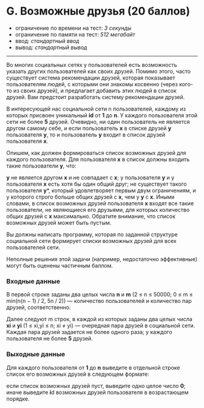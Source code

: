 # G. Возможные друзья (20 баллов)

- ограничение по времени на тест: *3 секунды*
- ограничение по памяти на тест: *512 мегабайт*
- ввод: *стандартный ввод*
- вывод: *стандартный вывод*
***
Во многих социальных сетях у пользователей есть возможность указать других пользователей как своих друзей. Помимо этого, часто существует система рекомендации друзей, которая показывает пользователям людей, с которыми они знакомы косвенно (через кого-то из своих друзей), и предлагает добавить этих людей в список друзей. Вам предстоит разработать систему рекомендации друзей.

В интересующей нас социальной сети n пользователей, каждому из которых присвоен уникальный **id** от **1** до **n**. У каждого пользователя этой сети не более **5** друзей. Очевидно, ни один пользователь не является другом самому себе, и если пользователь **x** в списке друзей **у** пользователя **y**, то и пользователь **y** входит в список друзей пользователя **x**.

Опишем, как должен формироваться список возможных друзей для каждого пользователя. Для пользователя **x** в список должны входить такие пользователи **y**, что:

**y** не является другом **x** и не совпадает с **x**;
у пользователя **y** и у пользователя **x** есть хотя бы один общий друг;
не существует такого пользователя **y***, который удовлетворяет первым двум ограничениям, и у которого строго больше общих друзей с **x**, чем у **y** с **x**.
Иными словами, в список возможных друзей пользователя **x** входят все такие пользователи, не являющиеся его друзьями, для которых количество общих друзей с **x** максимально. Обратите внимание, что список возможных друзей может быть пустым.

Вы должны написать программу, которая по заданной структуре социальной сети формирует списки возможных друзей для всех пользователей сети.

Неполные решения этой задачи (например, недостаточно эффективные) могут быть оценены частичным баллом.

### Входные данные

В первой строке заданы два целых числа **n** и **m** (2 ≤ n ≤ 50000; 0 ≤ m ≤ min(n(n − 1) / 2, 5n / 2)) — количество пользователей и количество пар друзей, соответственно.

Далее следуют m строк, в каждой из которых заданы два целых числа **xi** и **yi** (1 ≤ xi,yi ≤ n; xi ≠ yi) — очередная пара друзей в социальной сети. Каждая пара друзей задается не более одного раза; у каждого пользователя не более **5** друзей.

### Выходные данные

Для каждого пользователя от **1** до **n** выведите в отдельной строке список его возможных друзей в следующем формате:

если список возможных друзей пуст, выведите одно целое число **0**;
иначе выведите **i**d возможных друзей пользователя в возрастающем порядке.